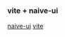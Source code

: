 ### vite + naive-ui

[naive-ui](https://www.naiveui.com/zh-CN/os-theme)
[vite](https://cn.vitejs.dev/)